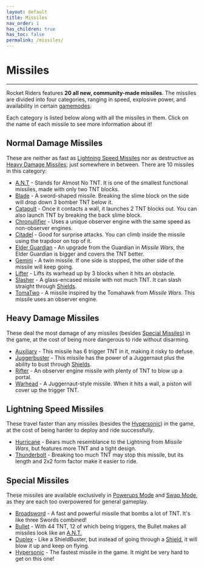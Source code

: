 ```yaml
---
layout: default
title: Missiles
nav_order: 1
has_children: true
has_toc: false
permalink: /missiles/
---
```

# Missiles
--- 
Rocket Riders features **20 all new, community-made missiles**. The missiles are divided into four categories, ranging in speed, explosive power, and availability in certain [gamemodes](https://zeroniaserver.github.io/RocketRidersWiki/gamemodes).

Each category is listed below along with all the missiles in them. Click on the name of each missile to see more information about it!

**Normal Damage Missiles**
---
These are neither as fast as [Lightning Speed Missiles](#lightning-speed-missiles) nor as destructive as [Heavy Damage Missiles](#heavy-damage-missiles); just somewhere in between. There are 10 missiles in this category:

- [A.N.T](https://zeroniaserver.github.io/RocketRidersWiki/missiles/normal/ant) - Stands for Almost No TNT. It is one of the smallest functional missiles, made with only two TNT blocks.  
- [Blade](https://zeroniaserver.github.io/RocketRidersWiki/missiles/normal/blade) - A sword-shaped missile. Breaking the slime block on the side will drop down 3 bomber TNT below it.
- [Catapult](https://zeroniaserver.github.io/RocketRidersWiki/missiles/normal/catapult) - Once it contacts a wall, it launches 2 TNT blocks out. You can also launch TNT by breaking the back slime block.
- [Chronullifier](https://zeroniaserver.github.io/RocketRidersWiki/missiles/normal/chronullifier) - Uses a unique observer engine with the same speed as non-observer engines.
- [Citadel](https://zeroniaserver.github.io/RocketRidersWiki/missiles/normal/citadel) - Good for surprise attacks. You can climb inside the missile using the trapdoor on top of it.
- [Elder Guardian](https://zeroniaserver.github.io/RocketRidersWiki/missiles/normal/elder_guardian) - An upgrade from the Guardian in *Missile Wars*, the Elder Guardian is bigger and covers the TNT better.
- [Gemini](https://zeroniaserver.github.io/RocketRidersWiki/missiles/normal/gemini) - A twin missile. If one side is stopped, the other side of the missile will keep going.
- [Lifter](https://zeroniaserver.github.io/RocketRidersWiki/missiles/normal/lifter) - Lifts its warhead up by 3 blocks when it hits an obstacle.
- [Slasher](https://zeroniaserver.github.io/RocketRidersWiki/missiles/normal/slasher) - A glass-encased missile with not much TNT. It can slash straight through [Shields](https://zeroniaserver.github.io/RocketRidersWiki/utilities/shield).
- [TomaTwo](https://zeroniaserver.github.io/RocketRidersWiki/missiles/normal/tomatwo) - A missile inspired by the Tomahawk from *Missile Wars*. This missile uses an observer engine.

**Heavy Damage Missiles**
---
These deal the most damage of any missiles (besides [Special Missiles](#special-missiles)) in the game, at the cost of being more dangerous to ride without disarming.

- [Auxiliary](https://zeroniaserver.github.io/RocketRidersWiki/missiles/heavy/auxiliary) - This missile has 6 trigger TNT in it, making it risky to defuse.
- [Juggerbuster](https://zeroniaserver.github.io/RocketRidersWiki/missiles/heavy/juggerbuster) - This missile has the power of a Juggernaut plus the ability to bust through [Shields](https://zeroniaserver.github.io/RocketRidersWiki/utilities/shield).
- [Rifter](https://zeroniaserver.github.io/RocketRidersWiki/missiles/heavy/rifter) - An observer engine missile with plenty of TNT to blow up a portal.
- [Warhead](https://zeroniaserver.github.io/RocketRidersWiki/missiles/heavy/warhead) - A Juggernaut-style missile. When it hits a wall, a piston will cover up the trigger TNT.

**Lightning Speed Missiles**
---
These travel faster than any missiles (besides the [Hypersonic](https://zeroniaserver.github.io/RocketRidersWiki/missiles/special/hypersonic)) in the game, at the cost of being harder to deploy and ride successfully.

- [Hurricane](https://zeroniaserver.github.io/RocketRidersWiki/missiles/lightning/hurricane) - Bears much resemblance to the Lightning from *Missile Wars*, but features more TNT and a tight design.
- [Thunderbolt](https://zeroniaserver.github.io/RocketRidersWiki/missiles/lightning/thunderbolt) - Breaking too much TNT may stop this missile, but its length and 2x2 form factor make it easier to ride.


**Special Missiles**
---
These missiles are available exclusively in [Powerups Mode](https://zeroniaserver.github.io/RocketRidersWiki/gamemodes/powerups) and [Swap Mode](https://zeroniaserver.github.io/RocketRidersWiki/gamemodes/swap), as they are each too overpowered for general gameplay.

- [Broadsword](https://zeroniaserver.github.io/RocketRidersWiki/missiles/special/broadsword) - A fast and powerful missile that bombs a lot of TNT. It's like three Swords combined!
- [Bullet](https://zeroniaserver.github.io/RocketRidersWiki/missiles/special/bullet) - With 44 TNT, 12 of which being triggers, the Bullet makes all missiles look like an [A.N.T.](https://zeroniaserver.github.io/RocketRidersWiki/missiles/ant)
- [Duplex](https://zeroniaserver.github.io/RocketRidersWiki/missiles/special/duplex) - Like a ShieldBuster, but instead of going through a [Shield](https://zeroniaserver.github.io/RocketRidersWiki/utilities/shield), it will blow it up and keep on flying.
- [Hypersonic](https://zeroniaserver.github.io/RocketRidersWiki/missiles/special/hypersonic) - The fastest missile in the game. It might be very hard to get on this one!

